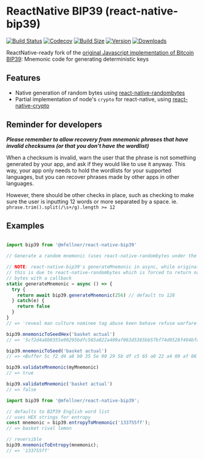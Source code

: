 # ReactNative BIP39 (react-native-bip39)

[![Build Status](https://img.shields.io/github/workflow/status/mfellner/react-native-bip39/test?style=flat&colorA=000000&colorB=000000)](https://github.com/mfellner/react-native-bip39/actions?query=workflow%3Atest)
[![Codecov](https://img.shields.io/codecov/c/github/mfellner/react-native-bip39?colorA=000000&colorB=000000)](https://app.codecov.io/gh/mfellner/react-native-bip39)
[![Build Size](https://img.shields.io/bundlephobia/minzip/@mfellner/react-native-bip39?label=bundle%20size&style=flat&colorA=000000&colorB=000000)](https://bundlephobia.com/result?p=@mfellner/react-native-bip39)
[![Version](https://img.shields.io/npm/v/@mfellner/react-native-bip39?style=flat&colorA=000000&colorB=000000)](https://www.npmjs.com/package/@mfellner/react-native-bip39)
[![Downloads](https://img.shields.io/npm/dt/@mfellner/react-native-bip39.svg?style=flat&colorA=000000&colorB=000000)](https://www.npmjs.com/package/@mfellner/react-native-bip39)

ReactNative-ready fork of the [original Javascript implementation of Bitcoin BIP39](https://github.com/bitcoinjs/bip39): Mnemonic code for generating deterministic keys

## Features

- Native generation of random bytes using [react-native-randombytes](https://github.com/mvayngrib/react-native-randombytes)
- Partial implementation of node's `crypto` for react-native, using [react-native-crypto](https://github.com/mvayngrib/react-native-crypto)

## Reminder for developers

**_Please remember to allow recovery from mnemonic phrases that have invalid checksums (or that you don't have the wordlist)_**

When a checksum is invalid, warn the user that the phrase is not something generated by your app, and ask if they would like to use it anyway. This way, your app only needs to hold the wordlists for your supported languages, but you can recover phrases made by other apps in other languages.

However, there should be other checks in place, such as checking to make sure the user is inputting 12 words or more separated by a space. ie. `phrase.trim().split(/\s+/g).length >= 12`

## Examples

```js

import bip39 from '@mfellner/react-native-bip39'

// Generate a random mnemonic (uses react-native-randombytes under the hood), defaults to 128-bits of entropy

// NOTE: react-native-bip39's generateMnemonic in async, while original bip39's is sync
// this is due to react-native-randombytes which is forced to return natively generated
// bytes with a callback
static generateMnemonic = async () => {
  try {
    return await bip39.generateMnemonic(256) // default to 128
  } catch(e) {
    return false
  }
}
// => 'reveal man culture nominee tag abuse keen behave refuse warfare crisp thunder valve knock unique try fold energy torch news thought access hawk table'

bip39.mnemonicToSeedHex('basket actual')
// => '5cf2d4a8b0355e90295bdfc565a022a409af063d5365bb57bf74d9528f494bfa4400f53d8349b80fdae44082d7f9541e1dba2b003bcfec9d0d53781ca676651f'

bip39.mnemonicToSeed('basket actual')
// => <Buffer 5c f2 d4 a8 b0 35 5e 90 29 5b df c5 65 a0 22 a4 09 af 06 3d 53 65 bb 57 bf 74 d9 52 8f 49 4b fa 44 00 f5 3d 83 49 b8 0f da e4 40 82 d7 f9 54 1e 1d ba 2b ...>

bip39.validateMnemonic(myMnemonic)
// => true

bip39.validateMnemonic('basket actual')
// => false
```

```js
import bip39 from '@mfellner/react-native-bip39';

// defaults to BIP39 English word list
// uses HEX strings for entropy
const mnemonic = bip39.entropyToMnemonic('133755ff');
// => basket rival lemon

// reversible
bip39.mnemonicToEntropy(mnemonic);
// => '133755ff'
```
